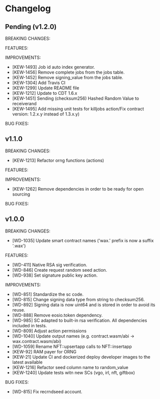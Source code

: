 # Changelog

## Pending (v1.2.0)

BREAKING CHANGES:

FEATURES:

IMPROVEMENTS:
- [KEW-1493] Job id auto index generator.
- [KEW-1456] Remove complete jobs from the jobs table.
- [KEW-1452] Remove signing_value from the jobs table.
- [KEW-1304] Add Travis CI
- [KEW-1299] Update README file
- [KEW-1212] Update to CDT 1.6.x
- [KEW-1451] Sending (checksum256) Hashed Random Value to receiverand
- [KEW-1495] Add missing unit tests for killjobs action/Fix contract version: 1.2.x.y instead of 1.3.x.y)

BUG FIXES:

## v1.1.0

BREAKING CHANGES:
- [KEW-1213] Refactor orng functions (actions)

FEATURES:

IMPROVEMENTS:
- [KEW-1262] Remove dependencies in order to be ready for open sourcing

BUG FIXES:

## v1.0.0

BREAKING CHANGES:
- [WD-1035] Update smart contract names ('wax.' prefix is now a suffix '.wax')

FEATURES:
- [WD-411] Native RSA sig verification.
- [WD-846] Create request random seed action.
- [WD-938] Set signature public key action.

IMPROVEMENTS:
- [WD-851] Standardize the sc code.
- [WD-815] Change signing data type from string to checksum256.
- [WD-892] Signing data is now uint64 and is stored in order to avoid its reuse.
- [WD-888] Remove eosio.token dependency.
- [WD-985] SC adapted to built-in rsa verification. All dependencies included in tests. 
- [WD-809] Adjust action permissions
- [WD-1040] Update output names (e.g. contract.wasm/abi -> wax.contract.wasm/abi)
- [WD-1059] Rename NFT::upsertapp calls to NFT::insertapp
- [KEW-92] RAM payer for ORNG
- [KEW-21] Update CI and dockerized deploy developer images to the latest available
- [KEW-1216] Refactor seed column name to random_value
- [KEW-1240] Update tests witn new SCs (vgo, irl, nft, giftbox)

BUG FIXES:
- [WD-815] Fix recrndseed account.
